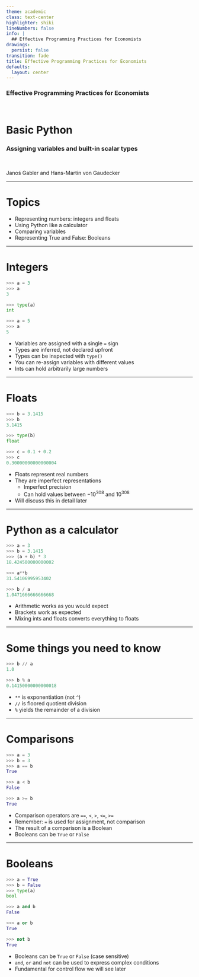 ```yaml
---
theme: academic
class: text-center
highlighter: shiki
lineNumbers: false
info: |
  ## Effective Programming Practices for Economists
drawings:
  persist: false
transition: fade
title: Effective Programming Practices for Economists
defaults:
  layout: center
---
```


### Effective Programming Practices for Economists

<br>

# Basic Python

### Assigning variables and built-in scalar types

<br>


Janoś Gabler and Hans-Martin von Gaudecker

---

# Topics

- Representing numbers: integers and floats
- Using Python like a calculator
- Comparing variables
- Representing True and False: Booleans

---

# Integers

<div class="grid grid-cols-2 gap-4">
<div>

```python
>>> a = 3
>>> a
3

>>> type(a)
int

>>> a = 5
>>> a
5
```


</div>
<div>

- Variables are assigned with a single `=` sign
- Types are inferred, not declared upfront
- Types can be inspected with `type()`
- You can re-assign variables with different values
- Ints can hold arbitrarily large numbers



</div>
</div>


---

# Floats

<div class="grid grid-cols-2 gap-4">
<div>

```python
>>> b = 3.1415
>>> b
3.1415

>>> type(b)
float

>>> c = 0.1 + 0.2
>>> c
0.30000000000000004
```


</div>
<div>

- Floats represent real numbers
- They are imperfect representations
  - Imperfect precision
  - Can hold values between $-10 ^ {308}$ and $10^{308}$
- Will discuss this in detail later

</div>
</div>


---

# Python as a calculator

<div class="grid grid-cols-2 gap-4">
<div>

```python
>>> a = 3
>>> b = 3.1415
>>> (a + b) * 3
18.424500000000002

>>> a**b
31.54106995953402

>>> b / a
1.0471666666666668
```

</div>
<div>

- Arithmetic works as you would expect
- Brackets work as expected
- Mixing ints and floats converts everything to floats

</div>
</div>


---

# Some things you need to know

<div class="grid grid-cols-2 gap-4">
<div>

```python
>>> b // a
1.0

>>> b % a
0.14150000000000018
```

</div>
<div>

- `**` is exponentiation (not `^`)
- `//` is floored quotient division
- `%` yields the remainder of a division


</div>
</div>


---

# Comparisons

<div class="grid grid-cols-2 gap-4">
<div>

```python
>>> a = 3
>>> b = 3
>>> a == b
True

>>> a < b
False

>>> a >= b
True
```

</div>
<div>

- Comparison operators are `==`, `<`, `>`, `<=`, `>=`
- Remember: `=` is used for assignment, not comparison
- The result of a comparison is a Boolean
- Booleans can be `True` or `False`


</div>
</div>


---

# Booleans

<div class="grid grid-cols-2 gap-4">
<div>

```python
>>> a = True
>>> b = False
>>> type(a)
bool

>>> a and b
False

>>> a or b
True

>>> not b
True
```

</div>
<div>

- Booleans can be `True` or `False` (case sensitive)
- `and`, `or` and `not` can be used to express complex conditions
- Fundamental for control flow we will see later

</div>
</div>
